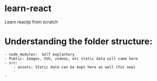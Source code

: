 # learn-react
Learn reactjs from scratch 

# Understanding the folder structure: 
    - node_modules:  Self explantory
    - Public: Images, SVG, videos, etc static data will come here
    - src: 
        - assets: Static data can be kept here as well (For now)
        - 
    -
